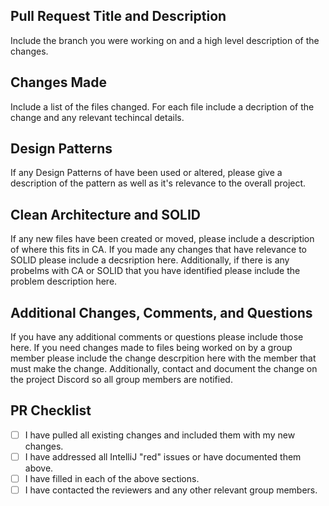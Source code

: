 ## Pull Request Title and Description
Include the branch you were working on and a high level description of the changes.

## Changes Made
Include a list of the files changed. For each file include a decription of the change and any relevant techincal details.

## Design Patterns
If any Design Patterns of have been used or altered, please give a description of the pattern as well as it's relevance to the overall project.

## Clean Architecture and SOLID
If any new files have been created or moved, please include a description of where this fits in CA. If you made any changes that have 
relevance to SOLID please include a decsription here. Additionally, if there is any probelms with CA or SOLID that you have identified
please include the problem description here.

## Additional Changes, Comments, and Questions
If you have any additional comments or questions please include those here. If you need changes made to files being worked on by 
a group member please include the change descrpition here with the member that must make the change. Additionally, contact and document
the change on the project Discord so all group members are notified.

## PR Checklist
- [ ] I have pulled all existing changes and included them with my new changes.
- [ ] I have addressed all IntelliJ "red" issues or have documented them above.
- [ ] I have filled in each of the above sections.
- [ ] I have contacted the reviewers and any other relevant group members.
